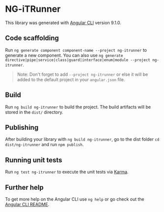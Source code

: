 # NG-iTRunner

This library was generated with [Angular CLI](https://github.com/angular/angular-cli) version 9.1.0.

## Code scaffolding

Run `ng generate component component-name --project ng-itrunner` to generate a new component. You can also use `ng generate directive|pipe|service|class|guard|interface|enum|module --project ng-itrunner`.
> Note: Don't forget to add `--project ng-itrunner` or else it will be added to the default project in your `angular.json` file. 

## Build

Run `ng build ng-itrunner` to build the project. The build artifacts will be stored in the `dist/` directory.

## Publishing

After building your library with `ng build ng-itrunner`, go to the dist folder `cd dist/ng-itrunner` and run `npm publish`.

## Running unit tests

Run `ng test ng-itrunner` to execute the unit tests via [Karma](https://karma-runner.github.io).

## Further help

To get more help on the Angular CLI use `ng help` or go check out the [Angular CLI README](https://github.com/angular/angular-cli/blob/master/README.md).
